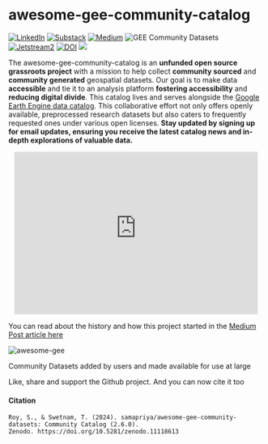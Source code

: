 # awesome-gee-community-catalog

[![LinkedIn](https://img.shields.io/badge/LinkedIn-0077B5?style=plastic&logo=linkedin&logoColor=white)](https://www.linkedin.com/in/samapriya/)
[![Substack](https://img.shields.io/badge/Substack-FF6719.svg?style=flat&logo=Substack&logoColor=white)](https://datacommons.substack.com/)
[![Medium](https://img.shields.io/badge/Medium-12100E?style=flat&logo=medium&logoColor=white)](https://medium.com/@samapriyaroy)
![GEE Community Datasets](https://img.shields.io/endpoint?url=https://gist.githubusercontent.com/samapriya/34bc0c1280d475d3a69e3b60a706226e/raw/community.json)
[![Jetstream2](https://img.shields.io/badge/Supported%20by-Jetstream2-brightgreen)](https://jetstream-cloud.org/)
[![DOI](https://zenodo.org/badge/DOI/10.5281/zenodo.11118613.svg)](https://doi.org/10.5281/zenodo.11118613)
[![](https://img.shields.io/static/v1?label=Sponsor&message=%E2%9D%A4&logo=GitHub&color=%23fe8e86)](https://github.com/sponsors/samapriya)

The awesome-gee-community-catalog is an **unfunded open source grassroots project** with a mission to help collect **community sourced** and **community generated** geospatial datasets. Our goal is to make data **accessible** and tie it to an analysis platform **fostering accessibility** and **reducing digital divide**. This catalog lives and serves alongside the [Google Earth Engine data catalog](https://developers.google.com/earth-engine/datasets/catalog). This collaborative effort not only offers openly available, preprocessed research datasets but also caters to frequently requested ones under various open licenses. **Stay updated by signing up for email updates, ensuring you receive the latest catalog news and in-depth explorations of valuable data.**

<center>

<iframe src="https://datacommons.substack.com/embed" width="480" height="320" style="border:1px solid #EEE; background:white;" frameborder="0" scrolling="no"></iframe>
</center>


You can read about the history and how this project started in the [Medium Post article here](https://medium.com/geospatial-processing-at-scale/community-datasets-data-commons-in-google-earth-engine-8585d8baef1f)

![awesome-gee](https://github.com/samapriya/awesome-gee-community-datasets/assets/6677629/a31225f9-eafd-43ae-b19a-c791e369851d)

Community Datasets added by users and made available for use at large

Like, share and support the Github project. And you can now cite it too

#### Citation

```
Roy, S., & Swetnam, T. (2024). samapriya/awesome-gee-community-datasets: Community Catalog (2.6.0).
Zenodo. https://doi.org/10.5281/zenodo.11118613
```
